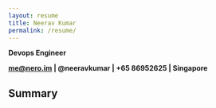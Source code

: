 ```yaml
---
layout: resume
title: Neerav Kumar
permalink: /resume/
---
```

**Devops Engineer**

**me@nero.im | @neeravkumar | +65 86952625 | Singapore**

## Summary
